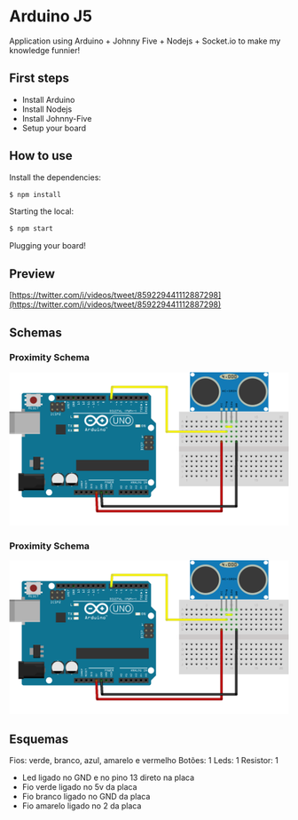 # Arduino J5

Application using Arduino + Johnny Five + Nodejs + Socket.io to make my knowledge funnier!

## First steps

- Install Arduino
- Install Nodejs
- Install Johnny-Five
- Setup your board

## How to use

Install the dependencies:

```bash
$ npm install
```

Starting the local:

```bash
$ npm start
```

Plugging your board!

## Preview
[https://twitter.com/i/videos/tweet/859229441112887298](https://twitter.com/i/videos/tweet/859229441112887298)

## Schemas

### Proximity Schema
![Proximity Schema](schemas/schema-proximity.png)

### Proximity Schema
![Proximity Schema](schemas/schema-proximity.png)

## Esquemas

Fios: verde, branco, azul, amarelo e vermelho
Botões: 1
Leds: 1
Resistor: 1

- Led ligado no GND e no pino 13 direto na placa
- Fio verde ligado no 5v da placa
- Fio branco ligado no GND da placa
- Fio amarelo ligado no 2 da placa

